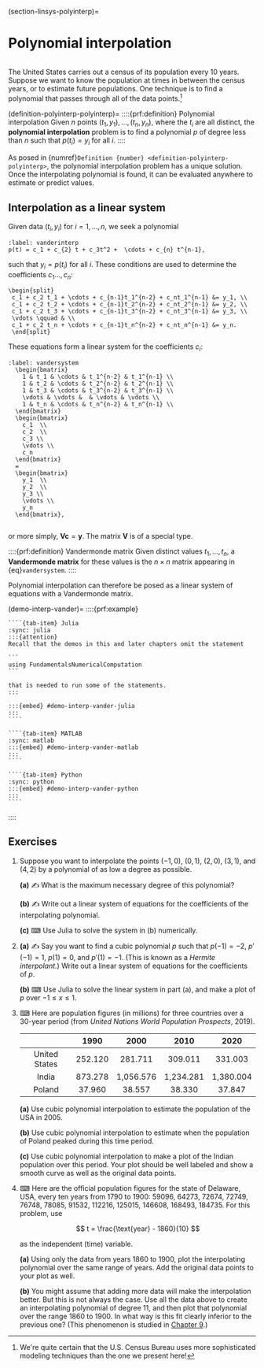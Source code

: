 (section-linsys-polyinterp)=
# Polynomial interpolation

```{index} interpolation
```

The United States carries out a census of its population every 10 years. Suppose we want to know the population at times in between the census years, or to estimate future populations. One technique is to find a polynomial that passes through all of the data points.[^census]

(definition-polyinterp-polyinterp)=
::::{prf:definition} Polynomial interpolation
Given $n$ points $(t_1,y_1),\ldots,(t_n,y_n)$, where the $t_i$ are all distinct, the **polynomial interpolation** problem is to find a polynomial $p$ of degree less than $n$ such that $p(t_i)=y_i$ for all $i$.
::::

As posed in {numref}`Definition {number} <definition-polyinterp-polyinterp>`, the polynomial interpolation problem has a unique solution. Once the interpolating polynomial is found, it can be evaluated anywhere to estimate or predict values. 

[^census]: We're quite certain that the U.S. Census Bureau uses more sophisticated modeling techniques than the one we present here!

## Interpolation as a linear system

Given data $(t_i,y_i)$ for $i=1,\ldots,n$, we seek a polynomial

```{math}
:label: vanderinterp
p(t) = c_1 + c_{2} t + c_3t^2 +  \cdots + c_{n} t^{n-1},
```

such that $y_i=p(t_i)$ for all $i$. These conditions are used to determine the coefficients $c_1\ldots,c_n$:

```{math}
\begin{split}
 c_1 + c_2 t_1 + \cdots + c_{n-1}t_1^{n-2} + c_nt_1^{n-1} &= y_1, \\
 c_1 + c_2 t_2 + \cdots + c_{n-1}t_2^{n-2} + c_nt_2^{n-1} &= y_2, \\
 c_1 + c_2 t_3 + \cdots + c_{n-1}t_3^{n-2} + c_nt_3^{n-1} &= y_3, \\
 \vdots \qquad & \\
 c_1 + c_2 t_n + \cdots + c_{n-1}t_n^{n-2} + c_nt_n^{n-1} &= y_n.
 \end{split}
```

These equations form a linear system for the coefficients $c_i$:

```{math}
:label: vandersystem
  \begin{bmatrix}
    1 & t_1 & \cdots & t_1^{n-2} & t_1^{n-1} \\
    1 & t_2 & \cdots & t_2^{n-2} & t_2^{n-1} \\
    1 & t_3 & \cdots & t_3^{n-2} & t_3^{n-1} \\
    \vdots & \vdots &  & \vdots & \vdots \\
    1 & t_n & \cdots & t_n^{n-2} & t_n^{n-1} \\
  \end{bmatrix}
  \begin{bmatrix}
    c_1  \\
    c_2  \\
    c_3 \\
    \vdots \\
    c_n
  \end{bmatrix}
  =
  \begin{bmatrix}
    y_1  \\
    y_2  \\
    y_3 \\
    \vdots \\
    y_n
  \end{bmatrix},
```

```{index} ! Vandermonde matrix
```

or more simply, $\mathbf{V} \mathbf{c} = \mathbf{y}$. The matrix $\mathbf{V}$ is of a
special type.

::::{prf:definition} Vandermonde matrix
Given distinct values $t_1,\ldots,t_n$, a **Vandermonde matrix** for these values is the $n\times n$ matrix appearing in {eq}`vandersystem`.
::::

Polynomial interpolation can therefore be posed as a linear system of equations with a Vandermonde matrix.


(demo-interp-vander)=
::::{prf:example}
`````{tab-set} 
````{tab-item} Julia
:sync: julia
:::{attention}
Recall that the demos in this and later chapters omit the statement

```
using FundamentalsNumericalComputation
``` 

that is needed to run some of the statements.
:::

:::{embed} #demo-interp-vander-julia
:::
```` 

````{tab-item} MATLAB
:sync: matlab
:::{embed} #demo-interp-vander-matlab
:::
```` 

````{tab-item} Python
:sync: python
:::{embed} #demo-interp-vander-python
:::
```` 
`````
::::


## Exercises

1. Suppose you want to interpolate the points $(-1,0)$, $(0,1)$, $(2,0)$, $(3,1)$, and $(4,2)$ by a polynomial of as low a degree as possible.
  
   **(a)** ✍ What is the maximum necessary degree of this polynomial?

   **(b)** ✍ Write out a linear system of equations for the coefficients of the interpolating polynomial.

   **(c)** ⌨ Use Julia to solve the system in (b) numerically.
  
2. 
    **(a)** ✍ Say you want to find a cubic polynomial $p$ such that $p(-1) =-2$, $p'(-1) =1$, $p(1) = 0$, and $p'(1) =-1$. (This is known as a *Hermite interpolant.*) Write out a linear system of equations for the coefficients of $p$. 
    
    **(b)** ⌨ Use Julia to solve the linear system in part (a), and make a plot of $p$ over $-1 \le x \le 1$. 

3. ⌨ Here are population figures (in millions) for three countries over a 30-year period (from *United Nations World Population Prospects*, 2019).

    |          | 1990  |  2000  | 2010 | 2020 |
    |:------:|:----------:|:---------:|:---------:|:---------:|
    | United States | 252.120	 | 281.711 | 309.011	|	331.003 |
    | India | 873.278	| 1,056.576	| 1,234.281	| 1,380.004 |
    | Poland | 37.960	| 38.557 | 38.330	| 37.847 |

    **(a)** Use cubic polynomial interpolation to estimate the population of the USA in 2005.

    **(b)** Use cubic polynomial interpolation to estimate when the population of Poland peaked during this time period.
  
    **(c)** Use cubic polynomial interpolation to make a plot of the Indian population over this period. Your plot should be well labeled and show a smooth curve as well as the original data points.
  
4. ⌨ Here are the official population figures for the state of Delaware, USA, every ten years from 1790 to 1900: 59096, 64273, 72674, 72749, 76748, 78085, 91532, 112216, 125015, 146608, 168493, 184735. For this problem, use 

    $$
    t = \frac{\text{year} - 1860}{10}
    $$

    as the independent (time) variable.

    **(a)** Using only the data from years 1860 to 1900, plot the interpolating polynomial over the same range of years. Add the original data points to your plot as well.

    **(b)** You might assume that adding more data will make the interpolation better. But this is not always the case. Use all the data above to create an interpolating polynomial of degree 11, and then plot that polynomial over the range 1860 to 1900. In what way is this fit clearly inferior to the previous one? (This phenomenon is studied in [Chapter 9](../globalapprox/overview).)
